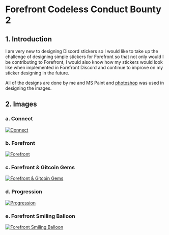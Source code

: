 # Forefront Codeless Conduct Bounty 2

## 1. Introduction

I am very new to designing Discord stickers so I would like to take up the challenge of designing simple stickers for Forefront
so that not only would I be contributing to Forefront, I would also know how my stickers would look like when implemented in
Forefront Discord and continue to improve on my sticker designing in the future.

All of the designs are done by me and MS Paint and [photoshop](https://www.photopea.com/) was used in designing the images.

## 2. Images

### a. Connect
[![Connect](https://raw.githubusercontent.com/Liquid-Glass/Forefront_CC_2/main/Connect.png)](https://raw.githubusercontent.com/Liquid-Glass/Forefront_CC_2/main/Connect.png)

### b. Forefront
[![Forefront](https://raw.githubusercontent.com/Liquid-Glass/Forefront_CC_2/main/Forefront.png)](https://raw.githubusercontent.com/Liquid-Glass/Forefront_CC_2/main/Forefront.png)

### c. Forefront & Gitcoin Gems
[![Forefront & Gitcoin Gems](https://raw.githubusercontent.com/Liquid-Glass/Forefront_CC_2/main/Forefront_Gitcoin_Gems.png)](https://raw.githubusercontent.com/Liquid-Glass/Forefront_CC_2/main/Forefront_Gitcoin_Gems.png)

### d. Progression
[![Progression](https://raw.githubusercontent.com/Liquid-Glass/Forefront_CC_2/main/Progression.png)](https://raw.githubusercontent.com/Liquid-Glass/Forefront_CC_2/main/Progression.png)

### e. Forefront Smiling Balloon
[![Forefront Smiling Balloon](https://raw.githubusercontent.com/Liquid-Glass/Forefront_CC_2/main/Smiling_Balloon.png)](https://raw.githubusercontent.com/Liquid-Glass/Forefront_CC_2/main/Smiling_Balloon.png)
